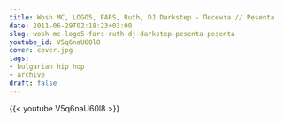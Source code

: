 ```yaml
---
title: Wosh MC, LOGO5, FARS, Ruth, DJ Darkstep - Песента // Pesenta
date: 2011-06-29T02:18:23+03:00
slug: wosh-mc-logo5-fars-ruth-dj-darkstep-pesenta-pesenta
youtube_id: V5q6naU60l8
cover: cover.jpg
tags:
- bulgarian hip hop
- archive
draft: false
---
```


{{< youtube V5q6naU60l8 >}}
